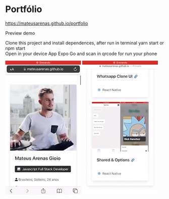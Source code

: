 ﻿# Portfólio


https://mateusarenas.github.io/portfolio

Preview demo
</br>

Clone this project and install dependences, after run in terminal yarn start or npm start
</br>
Open in your device App Expo Go and scan in qrcode for run your phone

![alt text](https://github.com/MateusArenas/portfolio/blob/main/top.gif "Logo Title Text 1")
![alt text](https://github.com/MateusArenas/portfolio/blob/main/bottom.gif "Logo Title Text 1")
